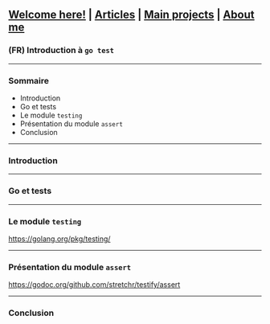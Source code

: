 ## [Welcome here!](https://vpenando.github.io) | [Articles](https://vpenando.github.io/articles.html) | [Main projects](https://vpenando.github.io/projects.html) | [About me](https://vpenando.github.io/about.html)

### (FR) Introduction à `go test`

---

### Sommaire
* Introduction
* Go et tests
* Le module `testing`
* Présentation du module `assert`
* Conclusion

---

### Introduction

---

### Go et tests

---

### Le module `testing`

https://golang.org/pkg/testing/

---

### Présentation du module `assert`

https://godoc.org/github.com/stretchr/testify/assert

---

### Conclusion
